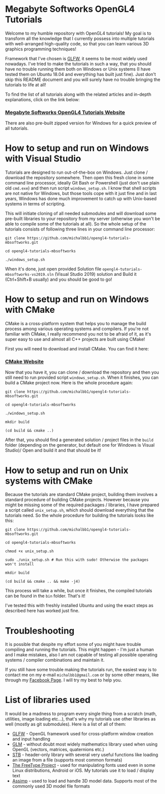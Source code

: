 # Megabyte Softworks OpenGL4 Tutorials

Welcome to my humble repository with OpenGL4 tutorials! My goal is to transform all the knowledge that I currently possess into multiple tutorials with well-arranged high-quality code, so that you can learn various 3D graphics programming techniques!

Framework that I've chosen is [GLFW](https://www.glfw.org), it seems to be most widely used nowadays. I've tried to make the tutorials in such a way, that you should have no trouble running them both on Windows or Unix systems (I have tested them on Ubuntu 18.04 and everything has built just fine). Just don't skip this README document and you will surely have no trouble bringing the tutorials to life at all!

To find the list of all tutorials along with the related articles and in-depth explanations, click on the link below:

### [Megabyte Softworks OpenGL4 Tutorials Website](https://www.mbsoftworks.sk/tutorials/opengl4 "Homepage of OpenGL4 tutorials")

There are also pre-built zipped version for Windows for a quick preview of all tutorials.

# How to setup and run on Windows with Visual Studio

Tutorials are designed to run out-of-the-box on Windows. Just clone / download the repository somewhere. Then open this fresh clone in some command line processor, ideally Git Bash or Powershell (just don't use plain old `cmd.exe`) and then run script `windows_setup.sh`. I know that shell scripts are not native for Windows, but those tools cope with it just fine and in last years, Windows has done much improvement to catch up with Unix-based systems in terms of scripting.

This will initiate cloning of all needed submodules and will download some pre-built libraries to your repository from my server (otherwise you won't be able to compile some of the tutorials at all). So the whole setup of the tutorials consists of following three lines in your command line processor:

```
git clone https://github.com/michalbb1/opengl4-tutorials-mbsoftworks.git

cd opengl4-tutorials-mbsoftworks

./windows_setup.sh
```

When it's done, just open provided Solution file `opengl4-tutorials-mbsoftworks-vs2019.sln` (Visual Studio 2019) solution and Build it (Ctrl+Shift+B usually) and you should be good to go!

# How to setup and run on Windows with CMake

CMake is a cross-platform system that helps you to manage the build process among various operating systems and compilers. If you're not familiar with CMake, I really recommend you not to be afraid of it, as it's super easy to use and almost all C++ projects are built using CMake!

First you will need to download and install CMake. You can find it here:

### [CMake Website](https://cmake.org/ "CMake Website")

Now that you have it, you can clone / download the repository and then you still need to run provided script `windows_setup.sh`. When it finishes, you can build a CMake project now. Here is the whole procedure again:

```
git clone https://github.com/michalbb1/opengl4-tutorials-mbsoftworks.git

cd opengl4-tutorials-mbsoftworks

./windows_setup.sh

mkdir build

(cd build && cmake ..)
```

After that, you should find a generated solution / project files in the `build` folder (depending on the generator, but default one for Windows is Visual Studio)/ Open and build it and that should be it!

# How to setup and run on Unix systems with CMake

Because the tutorials are standard CMake project, building them involves a standard procedure of building CMake projects. However because you might be missing some of the required packages / libraries, I have prepared a script called `unix_setup.sh`, which should download everything that the tutorials need. So the whole procedure for building the tutorials looks like this:

```
git clone https://github.com/michalbb1/opengl4-tutorials-mbsoftworks.git

cd opengl4-tutorials-mbsoftworks

chmod +x unix_setup.sh

sudo ./unix_setup.sh # Run this with sudo! Otherwise the packages won't install

mkdir build

(cd build && cmake .. && make -j4)
```

This process will take a while, but once it finishes, the compiled tutorials can be found in the `bin` folder. That's it!

I've tested this with freshly installed Ubuntu and using the exact steps as described here has worked just fine.

# Troubleshooting

It is possible that despite my effort some of you might have trouble compiling and running the tutorials. This might happen - I'm just a human and I make mistakes, also I am not capable of testing all possible operating systems / compiler combinations and maintain it.

If you still have some trouble making the tutorials run, the easiest way is to contact me on my e-mail `michalbb1@gmail.com` or by some other means, like through my [Facebook Page](https://www.facebook.com/MegabyteSoftworks/ "Megabyte Softworks Facebook Page"). I will try my best to help you.

# List of libraries used
It would be a madness to program every single thing from a scratch (math, utilities, image loading etc...), that's why my tutorials use other libraries as well (mostly as git submodules). Here is a list of all of them:

- [GLFW](https://www.glfw.org) - OpenGL framework used for cross-platform window creation and input handling
- [GLM](https://glm.g-truc.net/0.9.9/index.html) - without doubt most widely mathematics library used when using OpenGL (vectors, matrices, quaternions etc.)
- [STB](https://github.com/nothings/stb) - header-only library with several very useful functions like loading an image from a file (supports most common formats)
- [The FreeType Project](https://www.freetype.org/) - used for manipulating fonts used even in some Linux distributions, Android or iOS. My tutorials use it to load / display text
- [Assimp](http://www.assimp.org) - used to load and handle 3D model data. Supports most of the commonly used 3D model file formats

